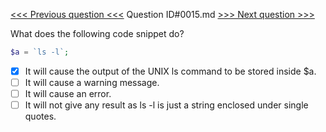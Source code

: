 [<<< Previous question <<<](0014.md)  Question ID#0015.md  [>>> Next question >>>](0016.md) 

What does the following code snippet do?

```php
$a = `ls -l`;
```

- [x] It will cause the output of the UNIX ls command to be stored inside $a.
- [ ] It will cause a warning message.
- [ ] It will cause an error.
- [ ] It will not give any result as ls -l is just a string enclosed under single quotes.
